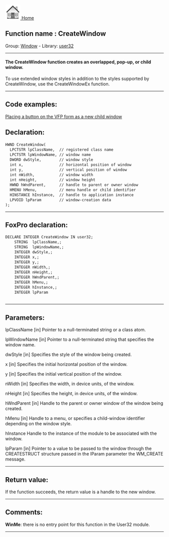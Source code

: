 [<img src="../../images/home.png"> Home ](https://github.com/VFPX/Win32API)  

## Function name : CreateWindow
Group: [Window](../../functions_group.md#Window)  -  Library: [user32](../../libraries.md#user32)  
***  


#### The CreateWindow function creates an overlapped, pop-up, or child window.

To use extended window styles in addition to the styles supported by CreateWindow, use the CreateWindowEx function.
***  


## Code examples:
[Placing a button on the VFP form as a new child window](../../samples/sample_274.md)  

## Declaration:
```foxpro  
HWND CreateWindow(
  LPCTSTR lpClassName,  // registered class name
  LPCTSTR lpWindowName, // window name
  DWORD dwStyle,        // window style
  int x,                // horizontal position of window
  int y,                // vertical position of window
  int nWidth,           // window width
  int nHeight,          // window height
  HWND hWndParent,      // handle to parent or owner window
  HMENU hMenu,          // menu handle or child identifier
  HINSTANCE hInstance,  // handle to application instance
  LPVOID lpParam        // window-creation data
);  
```  
***  


## FoxPro declaration:
```foxpro  
DECLARE INTEGER CreateWindow IN user32;
	STRING  lpClassName,;
	STRING  lpWindowName,;
	INTEGER dwStyle,;
	INTEGER x,;
	INTEGER y,;
	INTEGER nWidth,;
	INTEGER nHeight,;
	INTEGER hWndParent,;
	INTEGER hMenu,;
	INTEGER hInstance,;
	INTEGER lpParam
  
```  
***  


## Parameters:
lpClassName 
[in] Pointer to a null-terminated string or a class atom.

lpWindowName 
[in] Pointer to a null-terminated string that specifies the window name. 

dwStyle 
[in] Specifies the style of the window being created. 

x 
[in] Specifies the initial horizontal position of the window. 

y 
[in] Specifies the initial vertical position of the window. 

nWidth 
[in] Specifies the width, in device units, of the window. 

nHeight 
[in] Specifies the height, in device units, of the window. 

hWndParent 
[in] Handle to the parent or owner window of the window being created. 

hMenu 
[in] Handle to a menu, or specifies a child-window identifier depending on the window style. 

hInstance 
Handle to the instance of the module to be associated with the window. 

lpParam 
[in] Pointer to a value to be passed to the window through the CREATESTRUCT structure passed in the lParam parameter the WM_CREATE message.   
***  


## Return value:
If the function succeeds, the return value is a handle to the new window.  
***  


## Comments:
<b>WinMe</b>: there is no entry point for this function in the User32 module.  
  
***  

